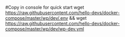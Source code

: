 #Copy in console for quick start
wget https://raw.githubusercontent.com/hello-devs/docker-compose/master/wp/dev/.env && wget https://raw.githubusercontent.com/hello-devs/docker-compose/master/wp/dev/wp-dev.yml
